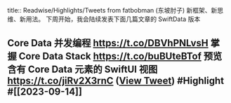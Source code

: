 title:: Readwise/Highlights/Tweets from fatbobman (东坡肘子)
新框架、新思维、新用法。
下周开始，我会陆续发表下面几篇文章的 SwiftData 版本

Core Data 并发编程
https://t.co/DBVhPNLvsH
掌握 Core Data Stack
https://t.co/buBUteBTof
预览含有 Core Data 元素的 SwiftUI 视图
https://t.co/jiRv2X3rnC ([View Tweet](https://twitter.com/fatbobman/status/1702138712568840499)) #Highlight #[[2023-09-14]]
-